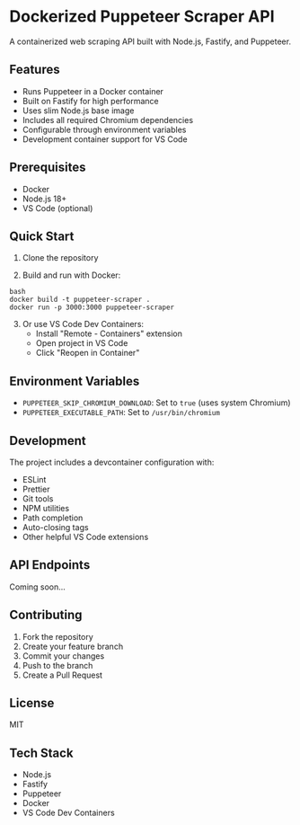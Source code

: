 # Dockerized Puppeteer Scraper API

A containerized web scraping API built with Node.js, Fastify, and Puppeteer.

## Features

- Runs Puppeteer in a Docker container
- Built on Fastify for high performance
- Uses slim Node.js base image
- Includes all required Chromium dependencies
- Configurable through environment variables
- Development container support for VS Code

## Prerequisites

- Docker
- Node.js 18+
- VS Code (optional)

## Quick Start

1. Clone the repository

2. Build and run with Docker:

```
bash
docker build -t puppeteer-scraper .
docker run -p 3000:3000 puppeteer-scraper
```

3. Or use VS Code Dev Containers:
   - Install "Remote - Containers" extension
   - Open project in VS Code
   - Click "Reopen in Container"

## Environment Variables

- `PUPPETEER_SKIP_CHROMIUM_DOWNLOAD`: Set to `true` (uses system Chromium)
- `PUPPETEER_EXECUTABLE_PATH`: Set to `/usr/bin/chromium`

## Development

The project includes a devcontainer configuration with:

- ESLint
- Prettier
- Git tools
- NPM utilities
- Path completion
- Auto-closing tags
- Other helpful VS Code extensions

## API Endpoints

Coming soon...

## Contributing

1. Fork the repository
2. Create your feature branch
3. Commit your changes
4. Push to the branch
5. Create a Pull Request

## License

MIT

## Tech Stack

- Node.js
- Fastify
- Puppeteer
- Docker
- VS Code Dev Containers
